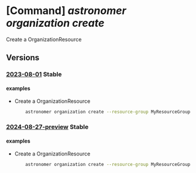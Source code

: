 # [Command] _astronomer organization create_

Create a OrganizationResource

## Versions

### [2023-08-01](/Resources/mgmt-plane/L3N1YnNjcmlwdGlvbnMve30vcmVzb3VyY2Vncm91cHMve30vcHJvdmlkZXJzL2FzdHJvbm9tZXIuYXN0cm8vb3JnYW5pemF0aW9ucy97fQ==/2023-08-01.xml) **Stable**

<!-- mgmt-plane /subscriptions/{}/resourcegroups/{}/providers/astronomer.astro/organizations/{} 2023-08-01 -->

#### examples

- Create a OrganizationResource
    ```bash
        astronomer organization create --resource-group MyResourceGroup --name MyAstronomerOrganization --location "eastus" --marketplace {"subscription-id":"ntthclydlpqmasr","offer-details":{"publisher-id":"gfsqxygpnerxmvols","offer-id":"krzkefmpxztqyusidzgpchfaswuyce","plan-id":"kndxzygsanuiqzwbfbbvoipv","plan-name":"pwqjwlq","term-unit":"xyygyzcazkuelz","term-id":"pwds"}} --partner-organization {"organization-name":"orgname","workspace-name":"workspacename","single-sign-on-properties":{"aad-domains":["kfbleh"]}} --user {"first-name":"nfh","last-name":"lazfbstcccykibvcrxpmglqam","email-address":".K_@e7N-g1.xjqnbPs"}
    ```

### [2024-08-27-preview](/Resources/mgmt-plane/L3N1YnNjcmlwdGlvbnMve30vcmVzb3VyY2Vncm91cHMve30vcHJvdmlkZXJzL2FzdHJvbm9tZXIuYXN0cm8vb3JnYW5pemF0aW9ucy97fQ==/2024-08-27-preview.xml) **Stable**

<!-- mgmt-plane /subscriptions/{}/resourcegroups/{}/providers/astronomer.astro/organizations/{} 2024-08-27-preview -->

#### examples

- Create a OrganizationResource
    ```bash
        astronomer organization create --resource-group MyResourceGroup --name MyAstronomerOrganization --location "eastus" --marketplace {"subscription-id":"ntthclydlpqmasr","offer-details":{"publisher-id":"gfsqxygpnerxmvols","offer-id":"krzkefmpxztqyusidzgpchfaswuyce","plan-id":"kndxzygsanuiqzwbfbbvoipv","plan-name":"pwqjwlq","term-unit":"xyygyzcazkuelz","term-id":"pwds"}} --partner-organization {"organization-name":"orgname","workspace-name":"workspacename","single-sign-on-properties":{"aad-domains":["kfbleh"]}} --user {"first-name":"nfh","last-name":"lazfbstcccykibvcrxpmglqam","email-address":".K_@e7N-g1.xjqnbPs"}
    ```
